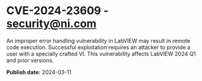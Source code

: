 # CVE-2024-23609 - security@ni.com

An improper error handling vulnerability in LabVIEW may result in remote code execution.  Successful exploitation requires an attacker to provide a user with a specially crafted VI.  This vulnerability affects LabVIEW 2024 Q1 and prior versions.



**Publish date:** 2024-03-11
